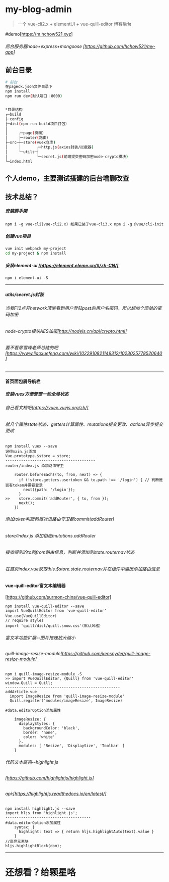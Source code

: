 # my-blog-admin
 
 > 一个 vue-cli2.x + elementUI + vue-quill-editor 博客后台
 >
#demo[https://m.hchow521.xyz]
###### 后台服务器node+express+mongoose [https://github.com/hchow521/my-app]
## 前台目录

``` bash
# 前台
在pageck.json文件目录下
npm install
npm run dev(默认端口：8000)


*目录结构
┌─build
├─config
├─dist(npm run build项目打包）
│
│     ┌─page(页面）
│     ├─router(路由）
├─src─┼─store(vuex仓库)
│     │       ┌─http.js(axios封装/拦截器)
│     └─utils─┤
│             └─secret.js(前端提交密码加密node-crypto模块)
└─index.html
```
## 个人demo，主要测试搭建的后台增删改查
## 技术总结？
##### 安装脚手架
`
npm i -g vue-cli(vue-cli2.x)
如果已装了vue-cli3.x
npm i -g @vue/cli-init
`
##### 创建vue项目
``` bash
vue init webpack my-project
cd my-project & npm install
```
##### 安装element-ui [https://element.eleme.cn/#/zh-CN/]
`npm i element-ui -S`
****
##### utils/secret.js封装
###### 当我F12点开network清晰看到用户登陆post的用户名密码，所以想加个简单的密码加密   
###### node-crypto模块AES加密[http://nodejs.cn/api/crypto.html]
###### 要不看廖雪峰老师总结的吧[https://www.liaoxuefeng.com/wiki/1022910821149312/1023025778520640]
****
#### 首页面包屑导航栏
##### 安装vuex方便管理一些全局状态
###### 自己看文档吧[https://vuex.vuejs.org/zh/]
###### 就几个属性state状态、getters计算属性、mutations提交更改、actions异步提交更改
```
npm install vuex --save
记得main.js添加
Vue.prototype.$store = store;
----------------------------------------
router/index.js 添加路由守卫

    router.beforeEach((to, from, next) => {
      if (!store.getters.usertoken && to.path !== '/login') { // 判断是否有token并需要登录
        next({path: '/login'});
      }
>>    store.commit('addRouter', { to, from });
      next();
    })
```
###### 添加token判断和每次进路由守卫都commit(addRouter)
###### store/index.js 添加相应mutations.addRouter
###### 接收得到的to和from路由信息，判断并添加到state.routernav状态
###### 在首页index.vue获取this.$store.state.routernav并在组件中遍历添加路由信息
#### vue-quill-editor富文本编辑器
[https://github.com/surmon-china/vue-quill-editor]
```
npm install vue-quill-editor --save
import VueQuillEditor from 'vue-quill-editor'
Vue.use(VueQuillEditor）
// require styles
import 'quill/dist/quill.snow.css'(默认风格）
```
###### 富文本功能扩展--图片拖拽放大缩小
###### quill-image-resize-module[https://github.com/kensnyder/quill-image-resize-module]
```
npm i quill-image-resize-module -S
>> import VueQuillEditor, {Quill} from 'vue-quill-editor'
window.Quill = Quill;
---------------------------------------------------
addArticle.vue
  import ImageResize from 'quill-image-resize-module'
  Quill.register('modules/imageResize', ImageResize)

#data.editorOption添加属性

    imageResize: {
      displayStyles: {
        backgroundColor: 'black',
        border: 'none',
        color: 'white'
      },
      modules: [ 'Resize', 'DisplaySize', 'Toolbar' ]
    }
```
###### 代码文本高亮--highlight.js
###### [https://github.com/highlightjs/highlight.js]
###### api:[https://highlightjs.readthedocs.io/en/latest/]
```$xslt
npm install highlight.js --save
import hljs from 'highlight.js';
--------------------------------------
#data.editorOption添加属性
    syntax: {
      highlight: text => { return hljs.highlightAuto(text).value }
    }
//高亮元素块
hljs.highlightBlock(dom);
```
****
# 还想看？给颗星咯

